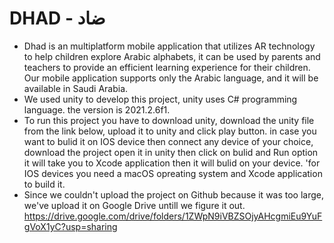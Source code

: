 # DHAD - ضاد
* Dhad is an multiplatform mobile application that utilizes AR technology to help children explore Arabic alphabets, it can be used by parents and teachers to provide an efficient learning experience for their children. Our mobile application supports only the Arabic language, and it will be available in Saudi Arabia.
* We used unity to develop this project, unity uses C# programming language. the version is 2021.2.6f1.
* To run this project you have to download unity, download the unity file from the link below, upload it to unity and click play button. in case you want to bulid it on IOS device then connect any device of your choice, download the project open it in unity then click on bulid and Run option it will take you to Xcode application then it will bulid on your device. 'for IOS devices you need a macOS opreating system and Xcode application to build it.
* Since we couldn't upload the project on Github because it was too large, we've upload it on Google Drive untill we figure it out. https://drive.google.com/drive/folders/1ZWpN9iVBZSOjyAHcgmiEu9YuFgVoX1yC?usp=sharing
